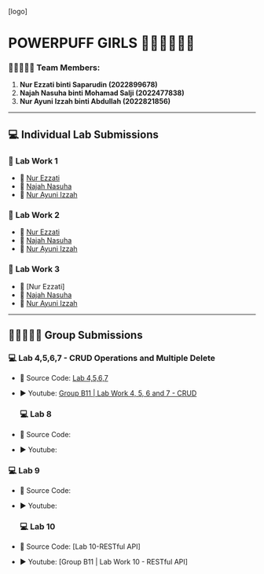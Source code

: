 [logo]
# **POWERPUFF GIRLS** 👧🏻👧🏼👧🏽

### 👩🏻‍🤝‍👩🏼 **Team Members:**
1. **Nur Ezzati binti Saparudin (2022899678)**
2. **Najah Nasuha binti Mohamad Salji (2022477838)**
3. **Nur Ayuni Izzah binti Abdullah (2022821856)**

---

## 💻 **Individual Lab Submissions**

### 📝 **Lab Work 1**
- 🔗 [Nur Ezzati](https://t.me/c/1268048899/34253?thread=33987)
- 🔗 [Najah Nasuha](https://t.me/c/1268048899/34391?thread=33987)  
- 🔗 [Nur Ayuni Izzah](https://t.me/c/1268048899/34410?thread=33987)

### 📝 **Lab Work 2**
- 🔗 [Nur Ezzati](https://t.me/c/1268048899/34489?thread=33988)
- 🔗 [Najah Nasuha](https://t.me/c/1268048899/34646?thread=33988)  
- 🔗 [Nur Ayuni Izzah](https://t.me/c/1268048899/34721?thread=33988)

### 📝 **Lab Work 3**
- 🔗 [Nur Ezzati]
- 🔗 [Najah Nasuha](https://t.me/c/1268048899/37628?thread=34431)
- 🔗 [Nur Ayuni Izzah](https://t.me/c/1268048899/37272?thread=34431)

---

## 👩🏻‍🤝‍👩🏼 **Group Submissions**

### 💻 **Lab 4,5,6,7 - CRUD Operations and Multiple Delete**
- 🔗 Source Code: [Lab 4,5,6,7](https://github.com/najahae/Lab-4-5-6-7) 
- ▶️ Youtube: [Group B11 | Lab Work 4, 5, 6 and 7 - CRUD](https://youtu.be/vsXLDNVbOBg)

  ### 💻 **Lab 8**
- 🔗 Source Code:  
- ▶️ Youtube:

### 💻 **Lab 9**
- 🔗 Source Code: 
- ▶️ Youtube:

  ### 💻 **Lab 10**
- 🔗 Source Code: [Lab 10-RESTful API] 
- ▶️ Youtube: [Group B11 | Lab Work 10 - RESTful API]
